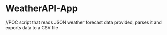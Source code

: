 ﻿# WeatherAPI-App

//POC script that reads JSON weather forecast data provided, parses it and exports data to a CSV file
